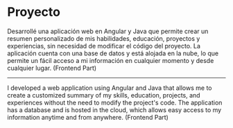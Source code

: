 # Proyecto

Desarrollé una aplicación web en Angular y Java que permite crear un resumen personalizado de mis habilidades, educación, proyectos y experiencias, 
sin necesidad de modificar el código del proyecto. La aplicación cuenta con una base de datos y está alojada en la nube, 
lo que permite un fácil acceso a mi información en cualquier momento y desde cualquier lugar. (Frontend Part)

------------------------------------------------------------------------------------------------------------------------------------------------------------------

I developed a web application using Angular and Java that allows me to create a customized summary of my skills, education, projects, 
and experiences without the need to modify the project's code. The application has a database and is hosted in the cloud, 
which allows easy access to my information anytime and from anywhere. (Frontend Part)

